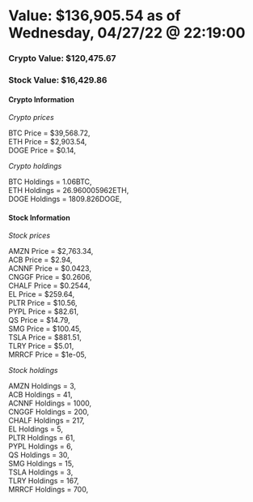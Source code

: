# Value: $136,905.54 as of Wednesday, 04/27/22 @ 22:19:00 

### Crypto Value: $120,475.67

### Stock Value: $16,429.86

#### Crypto Information 
*Crypto prices* 

BTC Price = $39,568.72,  
ETH Price = $2,903.54,  
DOGE Price = $0.14,  


*Crypto holdings* 

BTC Holdings = 1.06BTC,  
ETH Holdings = 26.960005962ETH,  
DOGE Holdings = 1809.826DOGE,  


#### Stock Information 

*Stock prices* 

AMZN Price = $2,763.34,  
ACB Price = $2.94,  
ACNNF Price = $0.0423,  
CNGGF Price = $0.2606,  
CHALF Price = $0.2544,  
EL Price = $259.64,  
PLTR Price = $10.56,  
PYPL Price = $82.61,  
QS Price = $14.79,  
SMG Price = $100.45,  
TSLA Price = $881.51,  
TLRY Price = $5.01,  
MRRCF Price = $1e-05,  


*Stock holdings* 

AMZN Holdings = 3,  
ACB Holdings = 41,  
ACNNF Holdings = 1000,  
CNGGF Holdings = 200,  
CHALF Holdings = 217,  
EL Holdings = 5,  
PLTR Holdings = 61,  
PYPL Holdings = 6,  
QS Holdings = 30,  
SMG Holdings = 15,  
TSLA Holdings = 3,  
TLRY Holdings = 167,  
MRRCF Holdings = 700,  


